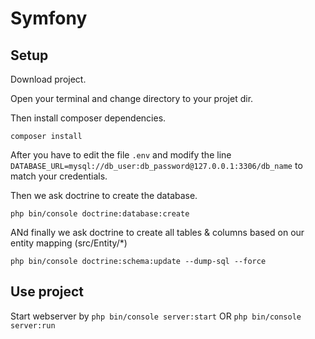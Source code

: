 # Symfony


## Setup


Download project.


Open your terminal and change directory to your projet dir.


Then install composer dependencies.


`composer install`


After you have to edit the file `.env` and modify the line `DATABASE_URL=mysql://db_user:db_password@127.0.0.1:3306/db_name` to match your credentials.


Then we ask doctrine to create the database.


`php bin/console doctrine:database:create`


ANd finally we ask doctrine to create all tables & columns based on our entity mapping (src/Entity/*)


`php bin/console doctrine:schema:update --dump-sql --force`


## Use project


Start webserver by `php bin/console server:start` OR `php bin/console server:run`

